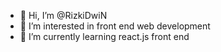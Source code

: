 - 👋 Hi, I’m @RizkiDwiN
- 👀 I’m interested in front end web development
- 🌱 I’m currently learning react.js front end

<!---
RizkiDwiN/RizkiDwiN is a ✨ special ✨ repository because its `README.md` (this file) appears on your GitHub profile.
You can click the Preview link to take a look at your changes.
--->
